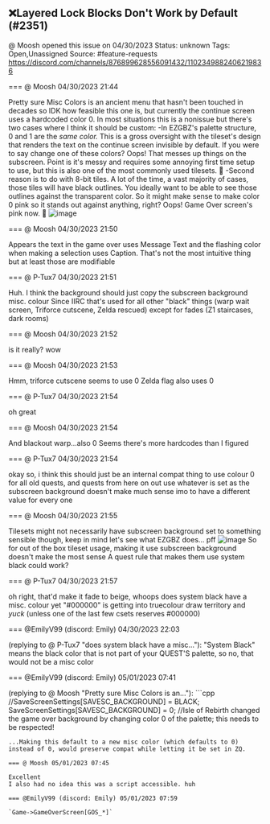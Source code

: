 ## ❌Layered Lock Blocks Don't Work by Default (#2351)
@ Moosh opened this issue on 04/30/2023
Status: unknown
Tags: Open,Unassigned
Source: #feature-requests https://discord.com/channels/876899628556091432/1102349882406219836


=== @ Moosh 04/30/2023 21:44

Pretty sure Misc Colors is an ancient menu that hasn't been touched in decades so IDK how feasible this one is, but currently the continue screen uses a hardcoded color 0. In most situations this is a nonissue but there's two cases where I think it should be custom:
-In EZGBZ's palette structure, 0 and 1 are the _same color._ This is a gross oversight with the tileset's design that renders the text on the continue screen invisible by default. If you were to say change one of these colors? Oops! That messes up things on the subscreen. Point is it's messy and requires some annoying first time setup to use, but this is also one of the most commonly used tilesets. 🤦 
-Second reason is to do with 8-bit tiles. A lot of the time, a vast majority of cases, those tiles will have black outlines. You ideally want to be able to see those outlines against the transparent color. So it might make sense to make color 0 pink so it stands out against anything, right? Oops! Game Over screen's pink now. 🤦
![image](https://cdn.discordapp.com/attachments/1102349882406219836/1102349961875697835/image.png?ex=65e4ef67&is=65d27a67&hm=18584aa050a83189adc480883ee83ac15b9f5969cca25fb3b05c207b9671cd0e&)

=== @ Moosh 04/30/2023 21:50

Appears the text in the game over uses Message Text and the flashing color when making a selection uses Caption. That's not the most intuitive thing but at least those are modifiable

=== @ P-Tux7 04/30/2023 21:51

Huh. I think the background should just copy the subscreen background misc. colour
Since IIRC that's used for all other "black" things (warp wait screen, Triforce cutscene, Zelda rescued) except for fades (Z1 staircases, dark rooms)

=== @ Moosh 04/30/2023 21:52

is it really? wow

=== @ Moosh 04/30/2023 21:53

Hmm, triforce cutscene seems to use 0
Zelda flag also uses 0

=== @ P-Tux7 04/30/2023 21:54

oh great

=== @ Moosh 04/30/2023 21:54

And blackout warp...also 0
Seems there's more hardcodes than I figured

=== @ P-Tux7 04/30/2023 21:54

okay so, i think this should just be an internal compat thing to use colour 0 for all old quests, and quests from here on out use whatever is set as the subscreen background
doesn't make much sense imo to have a different value for every one

=== @ Moosh 04/30/2023 21:55

Tilesets might not necessarily have subscreen background set to something sensible though, keep in mind
let's see what EZGBZ does...
pff
![image](https://cdn.discordapp.com/attachments/1102349882406219836/1102352743089328229/image.png?ex=65e4f1fe&is=65d27cfe&hm=c9dfada4378fb002fd365eaad15e4f46bc6baf7cfc90a64b8272b1007640827d&)
So for out of the box tileset usage, making it use subscreen background doesn't make the most sense
A quest rule that makes them use system black could work?

=== @ P-Tux7 04/30/2023 21:57

oh right, that'd make it fade to beige, whoops
does system black have a misc. colour yet
"#000000" is getting into truecolour draw territory and *yuck* (unless one of the last few csets reserves #000000)

=== @EmilyV99 (discord: Emily) 04/30/2023 22:03

(replying to @ P-Tux7 "does system black have a misc…"): "System Black" means the black color that is not part of your QUEST'S palette, so no, that would not be a misc color

=== @EmilyV99 (discord: Emily) 05/01/2023 07:41

(replying to @ Moosh "Pretty sure Misc Colors is an…"): ```cpp
//SaveScreenSettings[SAVESC_BACKGROUND] = BLACK;
SaveScreenSettings[SAVESC_BACKGROUND] = 0; //Isle of Rebirth changed the game over background by changing color 0 of the palette; this needs to be respected!
```So, it looks like Zoria thought about this when designing the script ability to modify the save screen... and decided keeping old behavior default for compatiblity was important.
...Making this default to a new misc color (which defaults to 0) instead of 0, would preserve compat while letting it be set in ZQ.

=== @ Moosh 05/01/2023 07:45

Excellent
I also had no idea this was a script accessible. huh

=== @EmilyV99 (discord: Emily) 05/01/2023 07:59

`Game->GameOverScreen[GOS_*]`
